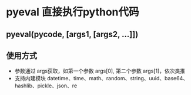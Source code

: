 # pyeval 直接执行python代码

## pyeval(pycode, [args1, [args2, ...]])

## 使用方式

- 参数通过 args获取，如第一个参数 args[0], 第二个参数 args[1]，依次类推
- 支持内建模块 datetime、time、math、random、string、uuid、base64、hashlib、pickle、json、re